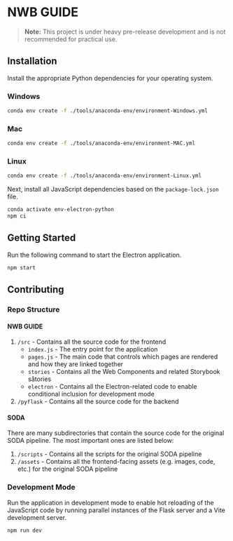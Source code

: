 # NWB GUIDE

> **Note:** This project is under heavy pre-release development and is not recommended for practical use.

## Installation
Install the appropriate Python dependencies for your operating system.

### Windows
```bash
conda env create -f ./tools/anaconda-env/environment-Windows.yml
```

### Mac
```bash
conda env create -f ./tools/anaconda-env/environment-MAC.yml
```

### Linux
```bash
conda env create -f ./tools/anaconda-env/environment-Linux.yml
```


Next, install all JavaScript dependencies based on the `package-lock.json` file.

```bash
conda activate env-electron-python
npm ci
```

## Getting Started
Run the following command to start the Electron application.

```bash
npm start
```

## Contributing

### Repo Structure
#### NWB GUIDE
1. `/src` - Contains all the source code for the frontend
    - `index.js` - The entry point for the application
    - `pages.js` - The main code that controls which pages are rendered and how they are linked together
    - `stories` - Contains all the Web Components and related Storybook såtories
    - `electron` - Contains all the Electron-related code to enable conditional inclusion for development mode
2. `/pyflask` - Contains all the source code for the backend

#### SODA
There are many subdirectories that contain the source code for the original SODA pipeline. The most important ones are listed below:
1. `/scripts` - Contains all the scripts for the original SODA pipeline
2. `/assets` - Contains all the frontend-facing assets (e.g. images, code, etc.) for the original SODA pipeline

### Development Mode
Run the application in development mode to enable hot reloading of the JavaScript code by running parallel instances of the Flask server and a Vite development server.
```bash
npm run dev
```
